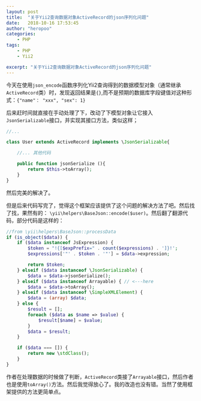 ```yaml
---
layout: post
title:  "关于Yii2查询数据对象ActiveRecord的json序列化问题"
date:   2018-10-16 17:53:45
author: "heropoo"
categories: 
    - PHP
tags: 
    - PHP
    - Yii2

excerpt: "关于Yii2查询数据对象ActiveRecord的json序列化问题"
---
```

今天在使用`json_encode`函数序列化Yii2查询得到的数据模型对象（通常继承`ActiveRecord`类）时，发现返回结果是`{}`,而不是预期的数据库字段键值对这种形式：`{"name"： "xxx", "sex": 1}`

后来赶时间就直接在手动处理了下，改动了下模型对象让它接入`JsonSerializable`接口，并实现其接口方法，类似这样；
```php
//...

class User extends ActiveRecord implements \JsonSerializable{

	//... 其他代码

	public function jsonSerialize (){
		return $this->toArray();
	}
}
```
然后完美的解决了。 

但是后来代码写完了，觉得这个框架应该提供了这个问题的解决方法了吧。然后找了找，果然有的： `\yii\helpers\BaseJson::encode($user)`。然后翻了翻源代码，部分代码是这样的：
```php
//from \yii\helpers\BaseJson::processData
if (is_object($data)) {
    if ($data instanceof JsExpression) {
        $token = "!{[$expPrefix=" . count($expressions) . ']}!';
        $expressions['"' . $token . '"'] = $data->expression;

        return $token;
    } elseif ($data instanceof \JsonSerializable) {
        $data = $data->jsonSerialize();
    } elseif ($data instanceof Arrayable) { // <---here
        $data = $data->toArray();
    } elseif ($data instanceof \SimpleXMLElement) {
        $data = (array) $data;
    } else {
        $result = [];
        foreach ($data as $name => $value) {
            $result[$name] = $value;
        }
        $data = $result;
    }

    if ($data === []) {
        return new \stdClass();
    }
}
```
作者在处理数据的时候做了判断，`ActiveRecord`类接了`Arrayable`接口，然后作者也是使用`toArray()`方法。然后我觉得放心了。我的改造也没有错。当然了使用框架提供的方法更简单点。
